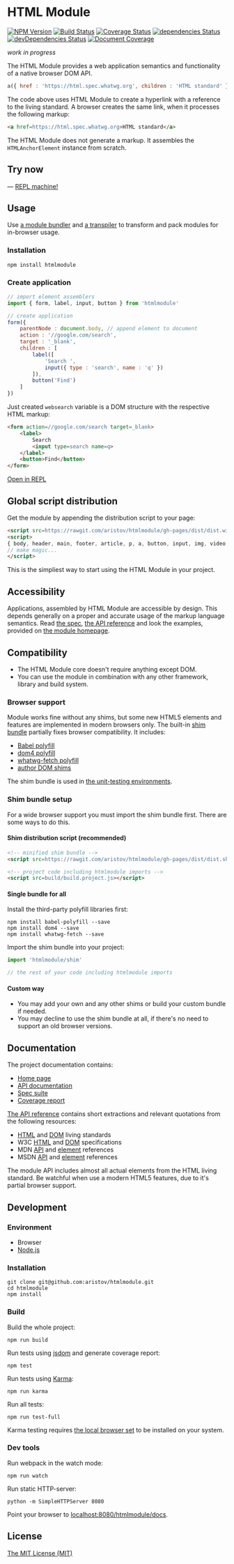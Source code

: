# HTML Module

[![NPM Version](https://img.shields.io/npm/v/htmlmodule.svg?maxAge=2592000)](https://www.npmjs.com/package/htmlmodule)
[![Build Status](https://travis-ci.org/aristov/htmlmodule.svg?branch=master)](https://travis-ci.org/aristov/htmlmodule)
[![Coverage Status](https://coveralls.io/repos/github/aristov/htmlmodule/badge.svg?branch=master)](https://coveralls.io/github/aristov/htmlmodule?branch=master)
[![dependencies Status](https://david-dm.org/aristov/htmlmodule/status.svg)](https://david-dm.org/aristov/htmlmodule)
[![devDependencies Status](https://david-dm.org/aristov/htmlmodule/dev-status.svg)](https://david-dm.org/aristov/htmlmodule?type=dev)
[![Document Coverage](https://aristov.github.io/htmlmodule/dist/api/badge.svg)](https://aristov.github.io/htmlmodule/dist/api/)

_work in progress_

The HTML Module provides a web application semantics and functionality of a native browser DOM API.

```js
a({ href : 'https://html.spec.whatwg.org', children : 'HTML standard' })
```

The code above uses HTML Module to create a hyperlink with a reference to the living standard.
A browser creates the same link, when it processes the following markup:

```html
<a href=https://html.spec.whatwg.org>HTML standard</a>
```

The HTML Module does not generate a markup. It assembles the `HTMLAnchorElement` instance from scratch.

## Try now

— <a href="https://aristov.github.io/htmlmodule/docs" title="read-eval-print-loop">REPL machine!</a>

## Usage

Use [a module bundler](http://webpack.github.io/) and [a transpiler](http://babeljs.io) to transform and pack modules for in-browser usage.

### Installation

```
npm install htmlmodule
```

### Create application

```js
// import element assemblers
import { form, label, input, button } from 'htmlmodule'

// create application
form({
    parentNode : document.body, // append element to document
    action : '//google.com/search',
    target : '_blank',
    children : [
        label([
            'Search ',
            input({ type : 'search', name : 'q' })
        ]),
        button('Find')
    ]
})
```

Just created `websearch` variable is a DOM structure with the respective HTML markup:

```html
<form action=//google.com/search target=_blank>
    <label>
        Search 
        <input type=search name=q>
    </label>
    <button>Find</button>
</form>
```

[Open in REPL](//aristov.github.io/htmlmodule/docs#websearch)

## Global script distribution

Get the module by appending the distribution script to your page:

```html
<script src=https://rawgit.com/aristov/htmlmodule/gh-pages/dist/dist.window.htmlmodule.min.js></script>
<script>
{ body, header, main, footer, article, p, a, button, input, img, video, canvas, ... } = htmlmodule 
// make magic...
</script> 
```

This is the simpliest way to start using the HTML Module in your project.

## Accessibility

Applications, assembled by HTML Module are accessible by design.
This depends generally on a proper and accurate usage of the markup language semantics.
Read [the spec](https://html.spec.whatwg.org),
[the API reference](https://aristov.github.io/htmlmodule/dist/api/identifiers.html)
and look the examples, provided on
[the module homepage](https://aristov.github.io/htmlmodule/docs).

## Compatibility

- The HTML Module core doesn't require anything except DOM.
- You can use the module in combination with any other framework, library and build system.

### Browser support

Module works fine without any shims, but some new HTML5 elements and features are implemented in modern browsers only.
The built-in [shim bundle](/shim/index.js) partially fixes browser compatibility. It includes:

- [Babel polyfill](http://babeljs.io/docs/usage/polyfill)
- [dom4 polyfill](https://www.npmjs.com/package/dom4)
- [whatwg-fetch polyfill](https://www.npmjs.com/package/whatwg-fetch)
- [author DOM shims](/shim)

The shim bundle is used in [the unit-testing environments](#testing).

### Shim bundle setup

For a wide browser support you must import the shim bundle first.
There are some ways to do this.

#### Shim distribution script (recommended)

```html
<!-- minified shim bundle -->
<script src=https://rawgit.com/aristov/htmlmodule/gh-pages/dist/dist.shim.min.js></script>

<!-- project code including htmlmodule imports -->
<script src=build/build.project.js></script>
```

#### Single bundle for all

Install the third-party polyfill libraries first:

```
npm install babel-polyfill --save
npm install dom4 --save
npm install whatwg-fetch --save
```

Import the shim bundle into your project:

```js
import 'htmlmodule/shim'

// the rest of your code including htmlmodule imports
```

#### Custom way

- You may add your own and any other shims or build your custom bundle if needed.
- You may decline to use the shim bundle at all, if there's no need to support an old browser versions.

## Documentation

The project documentation contains:

- [Home page](https://aristov.github.io/htmlmodule/docs)
- [API documentation](https://aristov.github.io/htmlmodule/dist/api)
- [Spec suite](https://aristov.github.io/htmlmodule/docs/spec.html)
- [Coverage report](https://aristov.github.io/htmlmodule/coverage/lcov-report/)

[The API reference](https://aristov.github.io/htmlmodule/dist/api/identifiers.html) contains short extractions and relevant quotations from the following resources:

- [HTML](https://html.spec.whatwg.org) and [DOM](https://dom.spec.whatwg.org) living standards
- W3C [HTML](https://www.w3.org/TR/html) and [DOM](https://www.w3.org/TR/dom) specifications
- MDN [API](https://developer.mozilla.org/en-US/docs/Web/API/Document_Object_Model#HTML_element_interfaces) and [element](https://developer.mozilla.org/en-US/docs/Web/HTML/Element) references
- MSDN [API](https://msdn.microsoft.com/en-us/library/hh869680.aspx) and [element](https://msdn.microsoft.com/en-us/library/hh772721.aspx) references

The module API includes almost all actual elements from the HTML living standard.
Be watchful when use a modern HTML5 features, due to it's partial browser support.

## Development

### Environment

- Browser
- [Node.js](https://nodejs.org)

### Installation

```
git clone git@github.com:aristov/htmlmodule.git
cd htmlmodule
npm install
```

### Build

Build the whole project:

```
npm run build
```

Run tests using [jsdom](https://npmjs.com/package/jsdom) and generate coverage report:

```
npm test
```

Run tests using [Karma](http://karma-runner.github.io/1.0/index.html):

```
npm run karma
```

Run all tests:

```
npm run test-full
```

Karma testing requires [the local browser set](https://github.com/aristov/htmlmodule/blob/master/karma.conf.js#L8) to be installed on your system.

### Dev tools

Run webpack in the watch mode:

```
npm run watch
```

Run static HTTP-server:

```
python -m SimpleHTTPServer 8080
```

Point your browser to [localhost:8080/htmlmodule/docs](http://localhost:8080/htmlmodule/docs).

## License

[The MIT License (MIT)](https://raw.githubusercontent.com/aristov/htmlmodule/master/LICENSE)

